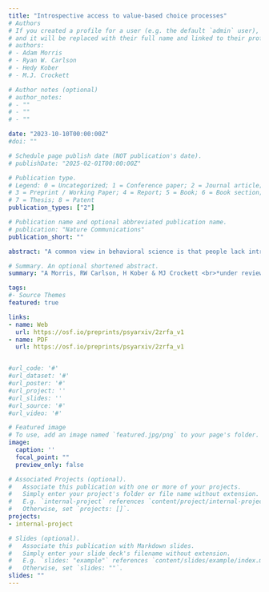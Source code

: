 ```yaml
---
title: "Introspective access to value-based choice processes"
# Authors
# If you created a profile for a user (e.g. the default `admin` user), write the username (folder name) here 
# and it will be replaced with their full name and linked to their profile.
# authors:
# - Adam Morris
# - Ryan W. Carlson
# - Hedy Kober
# - M.J. Crockett

# Author notes (optional)
# author_notes:
# - ""
# - ""
# - ""

date: "2023-10-10T00:00:00Z"
#doi: ""

# Schedule page publish date (NOT publication's date).
# publishDate: "2025-02-01T00:00:00Z"

# Publication type.
# Legend: 0 = Uncategorized; 1 = Conference paper; 2 = Journal article;
# 3 = Preprint / Working Paper; 4 = Report; 5 = Book; 6 = Book section;
# 7 = Thesis; 8 = Patent
publication_types: ["2"]

# Publication name and optional abbreviated publication name.
# publication: "Nature Communications"
publication_short: ""

abstract: "A common view in behavioral science is that people lack introspective access to the mental processes underlying their decisions. In contrast, we show that people can report key aspects of their choice process with high accuracy. Across five studies (total N = 1,144), participants made value-based choices between options that varied on many attributes, and reported how they believed they made those choices. We used computational modeling to identify the actual mental process revealed in their choices, and compared this process to their self-reports to quantify individuals’ accuracy about their choice process. Participants were far more accurate than chance about core aspects of their process – including the weights they placed on attributes and the heuristics they used to simplify their process – and outperformed informed third-party observers. These results challenge longstanding notions that we are “strangers to ourselves” and instead suggest that people often know how they are making value-based choices."

# Summary. An optional shortened abstract.
summary: "A Morris, RW Carlson, H Kober & MJ Crockett <br>*under review* "

tags:
#- Source Themes
featured: true

links:
- name: Web
  url: https://osf.io/preprints/psyarxiv/2zrfa_v1
- name: PDF
  url: https://osf.io/preprints/psyarxiv/2zrfa_v1


#url_code: '#'
#url_dataset: '#'
#url_poster: '#'
#url_project: ''
#url_slides: ''
#url_source: '#'
#url_video: '#'

# Featured image
# To use, add an image named `featured.jpg/png` to your page's folder. 
image:
  caption: ''
  focal_point: ""
  preview_only: false

# Associated Projects (optional).
#   Associate this publication with one or more of your projects.
#   Simply enter your project's folder or file name without extension.
#   E.g. `internal-project` references `content/project/internal-project/index.md`.
#   Otherwise, set `projects: []`.
projects:
- internal-project

# Slides (optional).
#   Associate this publication with Markdown slides.
#   Simply enter your slide deck's filename without extension.
#   E.g. `slides: "example"` references `content/slides/example/index.md`.
#   Otherwise, set `slides: ""`.
slides: ""
---
```


